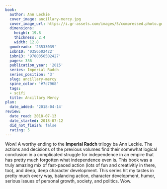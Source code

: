 ```yaml
---
book:
  author: Ann Leckie
  cover_image: ancillary-mercy.jpg
  cover_image_url: https://i.gr-assets.com/images/S/compressed.photo.goodreads.com/books/1493642929l/23533039._SX98_.jpg
  dimensions:
    height: 19.8
    thickness: 2.4
    width: 12.8
  goodreads: '23533039'
  isbn10: '0356502422'
  isbn13: '9780356502427'
  pages: 336
  publication_year: '2015'
  series: Imperial Radch
  series_position: '3'
  slug: ancillary-mercy
  spine_color: '#7c7968'
  tags:
  - scifi
  title: Ancillary Mercy
plan:
  date_added: '2018-04-14'
review:
  date_read: 2018-07-13
  date_started: 2018-07-12
  did_not_finish: false
  rating: 5
---
```


Wow! A worthy ending to the **Imperial Radch** trilogy ba Ann Leckie. The actions and decisions of the previous volumes find their somewhat logical conclusion in a complicated struggle for independence in an empire that has pretty much forgotten what independence even is. This book was a truly amazing mix of fast-paced action (lots of fun and creativitiy in there, too), and deep, deep character development. This series hit my tastes in pretty much every way, balancing action, character development, humor, serious issues of personal growth, society, and politics. Wow.
